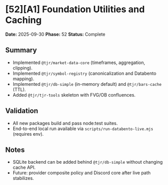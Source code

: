 # [52][A1] Foundation Utilities and Caching

**Date:** 2025-09-30
**Phase:** 52
**Status:** Complete

## Summary
- Implemented `@tjr/market-data-core` (timeframes, aggregation, clipping).
- Implemented `@tjr/symbol-registry` (canonicalization and Databento mapping).
- Implemented `@tjr/db-simple` (in-memory default) and `@tjr/bars-cache` (TTL).
- Added `@tjr/tjr-tools` skeleton with FVG/OB confluences.

## Validation
- All new packages build and pass node:test suites.
- End-to-end local run available via `scripts/run-databento-live.mjs` (requires env).

## Notes
- SQLite backend can be added behind `@tjr/db-simple` without changing cache API.
- Future: provider composite policy and Discord core after live path stabilizes.


